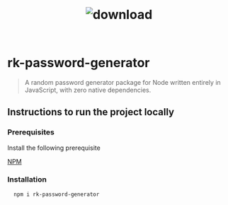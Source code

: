 <br><h1 align="center">![download](https://user-images.githubusercontent.com/59107121/131460080-651a2c3f-cc16-4b2b-85a7-534a60b18a03.png)</h1></br>


# rk-password-generator
> A random password generator package for Node written entirely in JavaScript, with zero native dependencies. 

## Instructions to run the project locally

  
### Prerequisites

Install the following prerequisite

[NPM](https://nodejs.org)

### Installation
```bash
  npm i rk-password-generator
```
